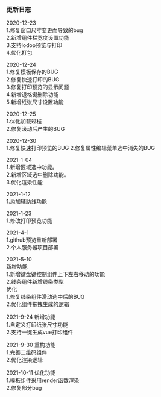 ### 更新日志
2020-12-23<br/>
1.修复窗口尺寸变更而导致的bug<br/>
2.新增组件栏宽度设置功能<br/>
3.支持lodop预览与打印<br/>
4.优化打包<br/>

2020-12-24<br/>
1.修复模板保存的BUG<br/>
2.修复快速打印的BUG<br/>
3.修复打印预览的显示问题<br/>
4.新增退格键删除功能<br/>
5.新增纸张尺寸设置功能<br/>

2020-12-25<br/>
1.优化加载过程<br/>
2.修复滚动后产生的BUG<br/>

2020-12-30<br/>
1.修复快速打印预览的BUG
2.修复属性编辑菜单选中消失的BUG

2021-1-04<br/>
1.新增区域选中功能。<br/>
2.新增区域选中删除功能。<br/>
3.优化渲染性能<br/>

2021-1-12<br/>
1.添加辅助线功能<br/>

2021-1-23<br/>
1.修改打印预览功能<br/>

2021-4-1<br/>
1.github预览重新部署<br/>
2.个人服务器项目部署<br/>

2021-5-10<br/>
新增功能<br/>
1.新增键盘键控制组件上下左右移动的功能<br/>
2.线条组件新增线条类型<br/>
优化<br/>
1.修复线条组件滑动选中后的BUG<br/>
2.优化组件拖拽生成的逻辑<br/>

2021-9-24
新增功能<br>
1.自定义打印纸张尺寸功能<br>
2.支持一键生成vue打印组件<br>

2021-9-30
重构功能<br>
1.完善二维码组件<br>
2.优化渲染逻辑<br>

2021-10-11
优化功能<br>
1.模板组件采用render函数渲染<br>
2.修复部分bug<br>
